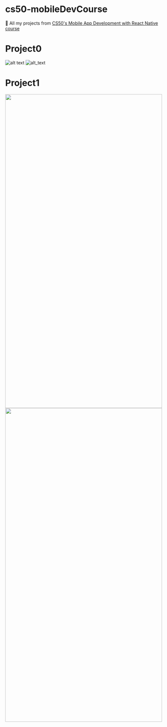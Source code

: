 # cs50-mobileDevCourse
:blue_book: All my projects from [CS50's Mobile App Development with React Native course](https://www.edx.org/course/cs50s-mobile-app-development-with-react-native-0)

# Project0
![alt text](https://github.com/Mvrs/cs50-mobileDevCourse/blob/master/Projec0-screenshots/TODO-VanillaJS-APP.png)
![alt_text](https://github.com/Mvrs/cs50-mobileDevCourse/blob/master/Projec0-screenshots/TodoVanillaApp.png)

# Project1
<img src="https://github.com/Mvrs/cs50-mobileDevCourse/blob/master/Project1-sceenshots/Project1S.png" width="500" height="1000" align="middle">
<img src="https://github.com/Mvrs/cs50-mobileDevCourse/blob/master/Project1-sceenshots/Project1P.png" width="500" height="1000" align="middle">
